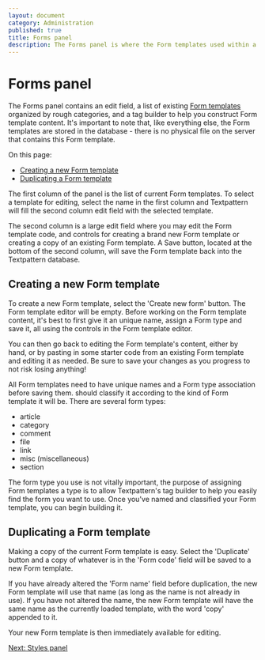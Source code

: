 ```yaml
---
layout: document
category: Administration
published: true
title: Forms panel
description: The Forms panel is where the Form templates used within a Textpattern website are created and edited.
---
```


# Forms panel

The Forms panel contains an edit field, a list of existing [Form templates](/themes/form-templates-explained) organized by rough categories, and a tag builder to help you construct Form template content. It's important to note that, like everything else, the Form templates are stored in the database - there is no physical file on the server that contains this Form template.

On this page:

* [Creating a new Form template](#creating-a-new-form-template)
* [Duplicating a Form template](#duplicating-a-form-template)

The first column of the panel is the list of current Form templates. To select a template for editing, select the name in the first column and Textpattern will fill the second column edit field with the selected template.

The second column is a large edit field where you may edit the Form template code, and controls for creating a brand new Form template or creating a copy of an existing Form template. A Save button, located at the bottom of the second column, will save the Form template back into the Textpattern database.

## Creating a new Form template

To create a new Form template, select the 'Create new form' button. The Form template editor will be empty. Before working on the Form template content, it's best to first give it an unique name, assign a Form type and save it, all using the controls in the Form template editor.

You can then go back to editing the Form template's content, either by hand, or by pasting in some starter code from an existing Form template and editing it as needed. Be sure to save your changes as you progress to not risk losing anything!

All Form templates need to have unique names and a Form type association before saving them. should classify it according to the kind of Form template it will be. There are several form types:

* article
* category
* comment
* file
* link
* misc (miscellaneous)
* section

The form type you use is not vitally important, the purpose of assigning Form templates a type is to allow Textpattern's tag builder to help you easily find the form you want to use. Once you've named and classified your Form template, you can begin building it.

## Duplicating a Form template

Making a copy of the current Form template is easy. Select the 'Duplicate' button and a copy of whatever is in the 'Form code' field will be saved to a new Form template.

If you have already altered the 'Form name' field before duplication, the new Form template will use that name (as long as the name is not already in use). If you have not altered the name, the new Form template will have the same name as the currently loaded template, with the word 'copy' appended to it.

Your new Form template is then immediately available for editing.

[Next: Styles panel](/administration/styles-panel)
